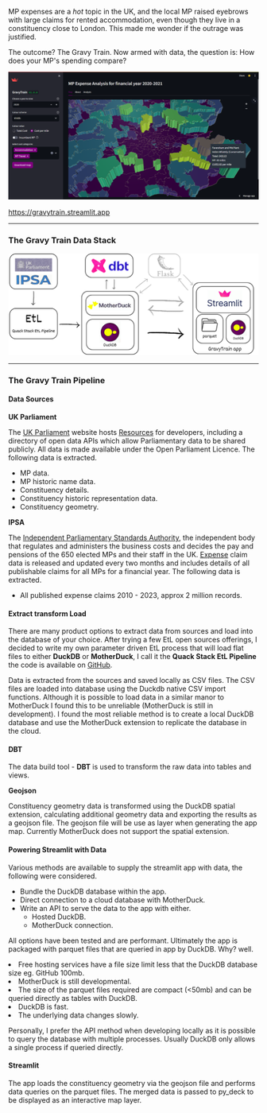MP expenses are a *hot* topic in the UK, and the local MP raised eyebrows  with large claims for rented accommodation, even though they live in a constituency close to London. This made me wonder if the outrage was justified.
                  
The outcome? The Gravy Train. Now armed with data, the question is: How does your MP's spending compare?

<a href="https://gravytrain.streamlit.app" target="_blank" class="center-align"><img src="images/GravyTrain_Screenshot.png" ></a>

<a href="https://gravytrain.streamlit.app" target="_blank"><p>https://gravytrain.streamlit.app</p></a>

---

<h3 class="light-blue-text darken-1">The Gravy Train Data Stack</h3>

<a href="/gravytrain.html" target="_blank"><img src="images/EtL.png" class=""></a>

---

<h3 class="light-blue-text darken-1">The Gravy Train Pipeline</h3>

#### Data Sources
**UK Parliament**

The [UK Parliament](https://www.parliament.uk/) website hosts [Resources](https://developer.parliament.uk) for developers, including a directory of open data APIs which allow Parliamentary data to be shared publicly. All data is made available under the Open Parliament Licence. The following data is extracted.

* MP data.
* MP historic name data.
* Constituency details.
* Constituency historic representation data.
* Constituency geometry.

**IPSA**

The [Independent Parliamentary Standards Authority](https://www.theipsa.org.uk/), the independent body that regulates and administers the business costs and decides the pay and pensions of the 650 elected MPs and their staff in the UK. [Expense](https://www.theipsa.org.uk/mp-staffing-business-costs/annual-publications) claim data is released and updated every two months and includes details of all publishable claims for all MPs for a financial year. The following data is extracted. 

* All published expense claims 2010 - 2023, approx 2 million records.

#### Extract transform Load

There are many product options to extract data from sources and load into the database of your choice. After trying a few EtL open sources offerings, I decided to write my own parameter driven EtL process that will load flat files to either **DuckDB** or **MotherDuck**, I call it  the **Quack Stack EtL Pipeline** the code is available on [GitHub](https://github.com/JasonMuteham/Quack_Stack_EtL_Pipeline).

Data is extracted from the sources and saved locally as CSV files. The CSV files are loaded into database using the Duckdb native CSV import functions. Although it is possible to load data in a similar manor to MotherDuck I found this to be unreliable (MotherDuck is still in development). I found the most reliable method is to create a local DuckDB database and use the MotherDuck extension to replicate the database in the cloud.

#### DBT

The data build tool - **DBT** is used to transform the raw data into tables and views.  

**Geojson**

Constituency geometry data is transformed using the DuckDB spatial extension, calculating additional geometry data and exporting the results as a geojson file. The geojson file will be use as layer when generating the app map. Currently MotherDuck does not support the spatial extension.

#### Powering Streamlit with Data

Various methods are available to supply the streamlit app with data, the following were considered.

* Bundle the DuckDB database within the app.
* Direct connection to a cloud database with MotherDuck.
* Write an API to serve the data to the app with either.
  + Hosted DuckDB.
  + MotherDuck connection.

All options have been tested and are performant. Ultimately the app is packaged with parquet files that are queried in app by DuckDB. Why? well.


<li> Free hosting services have a file size limit less that the DuckDB database size eg. GitHub 100mb.</li>
<li>MotherDuck is still developmental.</li>
<li>The size of the parquet files required are compact (<50mb) and can be queried directly as tables with DuckDB.</li>
<li>DuckDB is fast.</li> 
<li>The underlying data changes slowly.</li>


Personally, I prefer the API method when developing locally as it is possible to query the database with multiple processes. Usually DuckDB only allows a single process if queried directly. 

#### Streamlit

The app loads the constituency geometry via the geojson file and performs data queries on the parquet files. The merged data is passed to py_deck to be displayed as an interactive map layer.